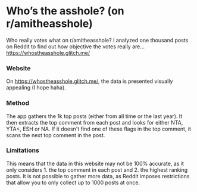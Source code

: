 # Who’s the asshole? (on r/amitheasshole)

Who really votes what on r/amitheasshole? I analyzed one thousand posts on Reddit to find out how objective the votes really are…
<https://whostheasshole.glitch.me/>

### Website
On https://whostheasshole.glitch.me/, the data is presented visually appealing (I hope haha).

### Method
The app gathers the 1k top posts (either from all time or the last year).
It then extracts the top comment from each post and looks for either NTA, YTA<, ESH or NA. If it doesn't find one of these flags in the top comment, it scans the next top comment in the post. 

### Limitations
This means that the data in this website may not be 100% accurate, as it only considers 1. the top comment in each post and 2. the highest ranking posts.
It is not possible to gather more data, as Reddit imposes restrictions that allow you to only collect up to 1000 posts at once.
